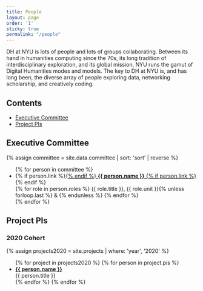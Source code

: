 ```yaml
---
title: People
layout: page
order: '1'
sticky: true
permalink: "/people"
---
```

DH at NYU is lots of people and lots of groups collaborating. Between its hand in humanities computing since the 70s, its long tradition of interdisciplinary exploration, and its global mission, NYU runs the gamut of Digital Humanities modes and models. The key to DH at NYU is, and has long been, the diverse array of people exploring data, networking scholarship, and creatively coding.

## Contents
- [Executive Committee](#executive-committee)
- [Project PIs](#project-pis)

<span class="anchor" id="executive-committee"></span>
## Executive Committee

{% assign committee = site.data.committee | sort: 'sort' | reverse %}
<ul class="unstyled">
{% for person in committee %}
  <li>
  {% if person.link %}<a href="{{ person.link | absolute_url }}">{% endif %}
    <b>{{ person.name }}</b>
  {% if person.link %}</a>{% endif %}<br>
  {% for role in person.roles %}
    {{ role.title }}, {{ role.unit }}{% unless forloop.last %} & {% endunless %}
  {% endfor %}
  </li>
{% endfor %}
</ul>

<span class="anchor" id="project-pis"></span>
## Project PIs

<span class="anchor" id="project-pis-2020"></span>
### 2020 Cohort
{% assign projects2020 = site.projects | where: 'year', '2020' %}
<ul class="unstyled">
{% for project in projects2020 %}
  {% for person in project.pis %}
  <li>
    <a href="{{ project.url | absolute_url }}">
      <b>{{ person.name }}</b>
    </a><br>
    {{ person.title }}
  </li>
  {% endfor %}
{% endfor %}
</ul>
